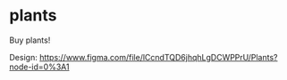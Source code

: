 # plants
Buy plants! 

Design: https://www.figma.com/file/lCcndTQD6jhqhLgDCWPPrU/Plants?node-id=0%3A1

